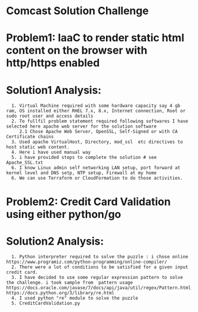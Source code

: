 # Comcast Solution Challenge
# Problem1: IaaC to render static html content on the browser with http/https enabled
# Solution1 Analysis:  
      1. Virtual Machine required with some hardware capacity say 4 gb ram, OS installed either RHEL 7.x, 8.x, Internet connection, Root or sudo root user and access details
      2. To fullfil problem statement required following softwares I have selected here apache web server for the solution software
         2.1 Chose Apache Web Server, OpenSSL, Self-Signed or with CA Certificate chains 
      3. Used apache VirtualHost, Directory, mod_ssl  etc directives to host static web content.
      4. Here i have used manual way
      5. i have provided steps to complete the solution # see Apache_SSL.txt
      6. I know Linux admin self networking LAN setup, port forward at kernel level and DNS setp, NTP setup, Firewall at my home
      6. We can use Terraform or CloudFormation to do those activities.
      
# Problem2: Credit Card Validation using either python/go
# Solution2 Analysis:
      1. Python interpreter required to solve the puzzle : i chose online https://www.programiz.com/python-programming/online-compiler/
      2. There were a lot of conditions to be satisfied for a given input credit card.
      3. I have decided to use some regular expression pattern to solve the challenge. i took sample from  pattern usage     https://docs.oracle.com/javase/7/docs/api/java/util/regex/Pattern.html, https://docs.python.org/3/library/re.html
      4. I used python "re" module to solve the puzzle
      5. CreditCardValidation.py
